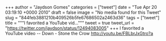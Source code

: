 
+++
author = "Jaydson Gomes"
categories = ["tweet"]
date = "Tue Apr 20 03:19:10 +0000 2010"
draft = false
image = "No media found for this Tweet"
slug = "844feb3881210b409526b5fe67686502a2463d36"
tags = ["tweet"]
title = """I favorited a YouTube vid..."""
tweet = true
tweet_url = "https://twitter.com/jaydson/status/12494083005"
+++
I favorited a YouTube video -- Down - Stone the Crow http://youtu.be/FBLbrJxGtro?a
